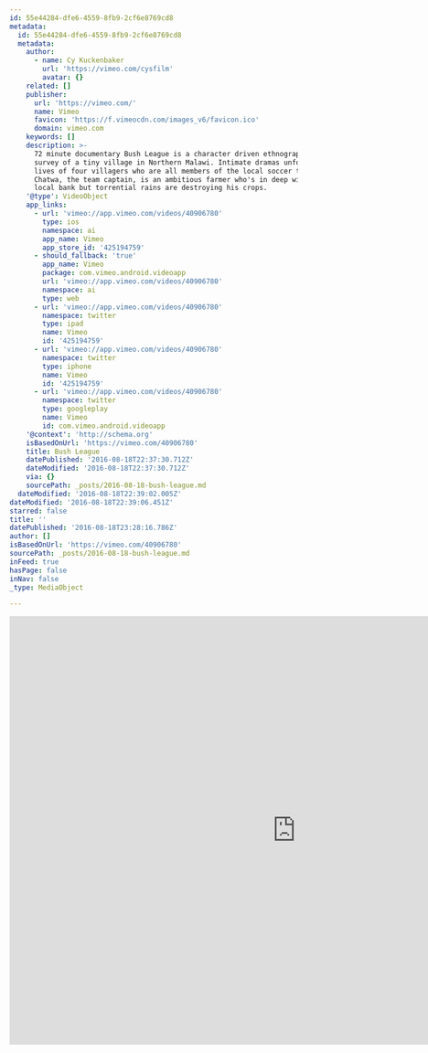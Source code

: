 ```yaml
---
id: 55e44284-dfe6-4559-8fb9-2cf6e8769cd8
metadata:
  id: 55e44284-dfe6-4559-8fb9-2cf6e8769cd8
  metadata:
    author:
      - name: Cy Kuckenbaker
        url: 'https://vimeo.com/cysfilm'
        avatar: {}
    related: []
    publisher:
      url: 'https://vimeo.com/'
      name: Vimeo
      favicon: 'https://f.vimeocdn.com/images_v6/favicon.ico'
      domain: vimeo.com
    keywords: []
    description: >-
      72 minute documentary Bush League is a character driven ethnographic
      survey of a tiny village in Northern Malawi. Intimate dramas unfold in the
      lives of four villagers who are all members of the local soccer team.
      Chatwa, the team captain, is an ambitious farmer who's in deep with the
      local bank but torrential rains are destroying his crops.
    '@type': VideoObject
    app_links:
      - url: 'vimeo://app.vimeo.com/videos/40906780'
        type: ios
        namespace: ai
        app_name: Vimeo
        app_store_id: '425194759'
      - should_fallback: 'true'
        app_name: Vimeo
        package: com.vimeo.android.videoapp
        url: 'vimeo://app.vimeo.com/videos/40906780'
        namespace: ai
        type: web
      - url: 'vimeo://app.vimeo.com/videos/40906780'
        namespace: twitter
        type: ipad
        name: Vimeo
        id: '425194759'
      - url: 'vimeo://app.vimeo.com/videos/40906780'
        namespace: twitter
        type: iphone
        name: Vimeo
        id: '425194759'
      - url: 'vimeo://app.vimeo.com/videos/40906780'
        namespace: twitter
        type: googleplay
        name: Vimeo
        id: com.vimeo.android.videoapp
    '@context': 'http://schema.org'
    isBasedOnUrl: 'https://vimeo.com/40906780'
    title: Bush League
    datePublished: '2016-08-18T22:37:30.712Z'
    dateModified: '2016-08-18T22:37:30.712Z'
    via: {}
    sourcePath: _posts/2016-08-18-bush-league.md
  dateModified: '2016-08-18T22:39:02.005Z'
dateModified: '2016-08-18T22:39:06.451Z'
starred: false
title: ''
datePublished: '2016-08-18T23:28:16.786Z'
author: []
isBasedOnUrl: 'https://vimeo.com/40906780'
sourcePath: _posts/2016-08-18-bush-league.md
inFeed: true
hasPage: false
inNav: false
_type: MediaObject

---
```

<iframe src="https://cdn.embedly.com/widgets/media.html?src=https%3A%2F%2Fplayer.vimeo.com%2Fvideo%2F40906780&amp;url=https%3A%2F%2Fvimeo.com%2F40906780&amp;image=https%3A%2F%2Fi.vimeocdn.com%2Fvideo%2F288393411_1280.jpg&amp;key=b7d04c9b404c499eba89ee7072e1c4f7&amp;type=text%2Fhtml&amp;schema=vimeo" width="1000" height="750" scrolling="no" frameborder="0" allowfullscreen="" style=""></iframe>